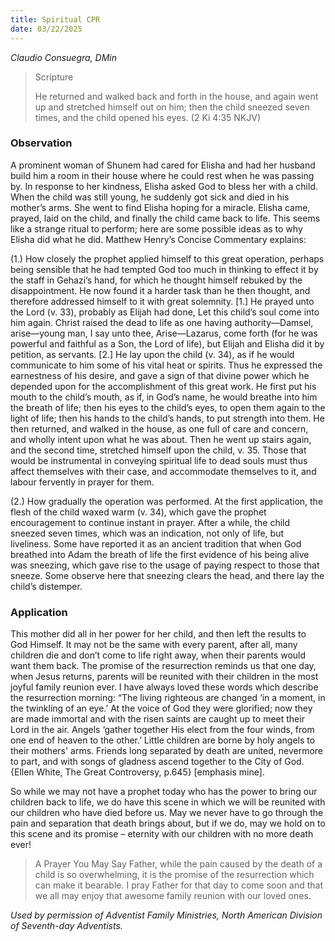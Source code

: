 ```yaml
---
title: Spiritual CPR
date: 03/22/2025
---
```


_Claudio Consuegra, DMin_

> <p>Scripture</p>
> He returned and walked back and forth in the house, and again went up and stretched himself out on him; then the child sneezed seven times, and the child opened his eyes. (2 Ki 4:35 NKJV)

### Observation

A prominent woman of Shunem had cared for Elisha and had her husband build him a room in their house where he could rest when he was passing by. In response to her kindness, Elisha asked God to bless her with a child. When the child was still young, he suddenly got sick and died in his mother’s arms. She went to find Elisha hoping for a miracle. Elisha came, prayed, laid on the child, and finally the child came back to life. This seems like a strange ritual to perform; here are some possible ideas as to why Elisha did what he did. Matthew Henry’s Concise Commentary explains:

(1.) How closely the prophet applied himself to this great operation, perhaps being sensible that he had tempted God too much in thinking to effect it by the staff in Gehazi’s hand, for which he thought himself rebuked by the disappointment. He now found it a harder task than he then thought, and therefore addressed himself to it with great solemnity. [1.] He prayed unto the Lord (v. 33), probably as Elijah had done, Let this child’s soul come into him again. Christ raised the dead to life as one having authority—Damsel, arise—young man, I say unto thee, Arise—Lazarus, come forth (for he was powerful and faithful as a Son, the Lord of life), but Elijah and Elisha did it by petition, as servants. [2.] He lay upon the child (v. 34), as if he would communicate to him some of his vital heat or spirits. Thus he expressed the earnestness of his desire, and gave a sign of that divine power which he depended upon for the accomplishment of this great work. He first put his mouth to the child’s mouth, as if, in God’s name, he would breathe into him the breath of life; then his eyes to the child’s eyes, to open them again to the light of life; then his hands to the child’s hands, to put strength into them. He then returned, and walked in the house, as one full of care and concern, and wholly intent upon what he was about. Then he went up stairs again, and the second time, stretched himself upon the child, v. 35. Those that would be instrumental in conveying spiritual life to dead souls must thus affect themselves with their case, and accommodate themselves to it, and labour fervently in prayer for them.

(2.) How gradually the operation was performed. At the first application, the flesh of the child waxed warm (v. 34), which gave the prophet encouragement to continue instant in prayer. After a while, the child sneezed seven times, which was an indication, not only of life, but liveliness. Some have reported it as an ancient tradition that when God breathed into Adam the breath of life the first evidence of his being alive was sneezing, which gave rise to the usage of paying respect to those that sneeze. Some observe here that sneezing clears the head, and there lay the child’s distemper.

### Application

This mother did all in her power for her child, and then left the results to God Himself. It may not be the same with every parent, after all, many children die and don’t come to life right away, when their parents would want them back. The promise of the resurrection reminds us that one day, when Jesus returns, parents will be reunited with their children in the most joyful family reunion ever. I have always loved these words which describe the resurrection morning: “The living righteous are changed ‘in a moment, in the twinkling of an eye.’ At the voice of God they were glorified; now they are made immortal and with the risen saints are caught up to meet their Lord in the air. Angels ‘gather together His elect from the four winds, from one end of heaven to the other.’ Little children are borne by holy angels to their mothers' arms. Friends long separated by death are united, nevermore to part, and with songs of gladness ascend together to the City of God. {Ellen White, The Great Controversy, p.645} [emphasis mine].

So while we may not have a prophet today who has the power to bring our children back to life, we do have this scene in which we will be reunited with our children who have died before us. May we never have to go through the pain and separation that death brings about, but if we do, may we hold on to this scene and its promise – eternity with our children with no more death ever!

> <callout>A Prayer You May Say</callout>
> Father, while the pain caused by the death of a child is so overwhelming, it is the promise of the resurrection which can make it bearable. I pray Father for that day to come soon and that we all may enjoy that awesome family reunion with our loved ones.

_Used by permission of Adventist Family Ministries, North American Division of Seventh-day Adventists._